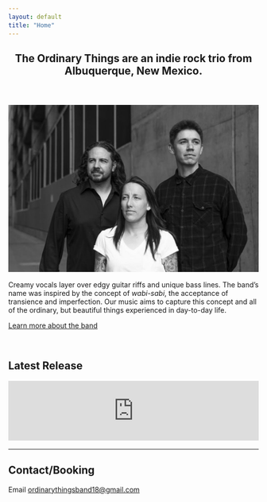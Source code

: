 ```yaml
---
layout: default
title: "Home"
---
```


<article>
  <header>
    <h1>
      The Ordinary Things are an indie rock trio from Albuquerque,
      New&nbsp;Mexico.
    </h1>
  </header>
  <img
    class="askew"
    src="img/tot-band-bw.jpg"
    alt="Justin, Jackie and Andrew"
  />
  <p class="lead">
    Creamy vocals layer over edgy guitar riffs and unique bass lines. The band’s
    name was inspired by the concept of <em>wabi-sabi</em>, the acceptance of
    transience and imperfection. Our music aims to capture this concept and all
    of the ordinary, but beautiful things experienced in day-to-day&nbsp;life.
  </p>

  <p><a href="/theordinarythings/about/">Learn more about the band</a></p>

  <p>&nbsp;</p>

  <h2>Latest Release</h2>
  <iframe style="border: 0; width: 100%; height: 120px;" src="https://bandcamp.com/EmbeddedPlayer/album=1451140335/size=large/bgcol=333333/linkcol=e99708/tracklist=false/artwork=small/transparent=true/" seamless><a href="https://theordinarythings.bandcamp.com/album/doom-ep">Doom EP by The Ordinary Things</a></iframe>

  <hr />

  <h2>Contact/Booking</h2>
  <p>
    Email
    <a href="mailto:ordinarythingsband18@gmail.com"
      >ordinarythingsband18@gmail.com</a
    >
  </p>
</article>
